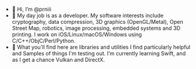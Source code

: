 - 👋 Hi, I’m @prniii
- 👀 My day job is as a developer. My software interests include cryptography, data compression, 3D graphics (OpenGL/Metal), Open Street Map, robotics, image processing, embedded systems and 3D printing.  I work on iOS/Linux/macOS/Windows using C/C++/ObjC/Perl/Python.
- 🌱 What you'll find here are libraries and utilities I find particularly helpful and Samples of things I'm testing out. I’m currently learning Swift, and as I get a chance Vulkan and DirectX.


<!---
prniii/prniii is a ✨ special ✨ repository because its `README.md` (this file) appears on your GitHub profile.
You can click the Preview link to take a look at your changes.
--->
